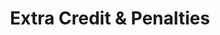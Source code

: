 ---
title: Extra Credit & Penalties
redirect_to: "/releases/v10.0.0/authors/assessment_extra_credit"
---